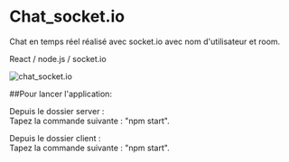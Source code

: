 # Chat_socket.io
Chat en temps réel réalisé avec socket.io avec nom d'utilisateur et room.  

React / node.js / socket.io  

![chat_socket.io](https://zupimages.net/up/21/41/jumr.png)  

##Pour lancer l'application:  

Depuis le dossier server :  
Tapez la commande suivante : "npm start".  

Depuis le dossier client :  
Tapez la commande suivante : "npm start".
